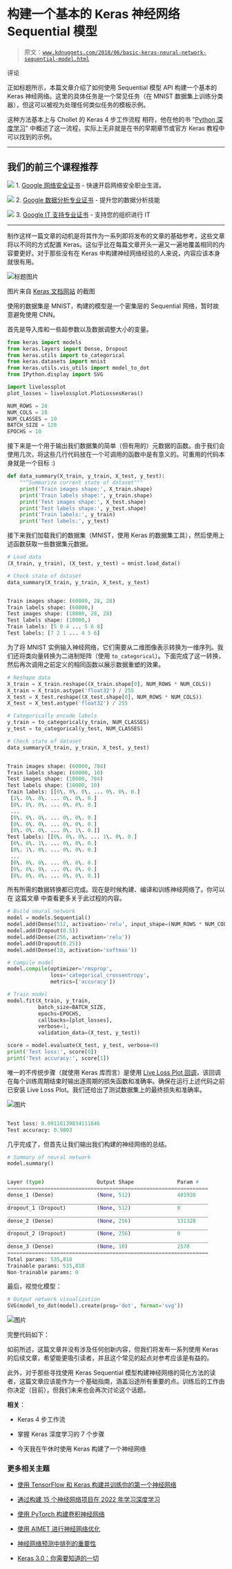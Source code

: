 # 构建一个基本的 Keras 神经网络 Sequential 模型

> 原文：[`www.kdnuggets.com/2018/06/basic-keras-neural-network-sequential-model.html`](https://www.kdnuggets.com/2018/06/basic-keras-neural-network-sequential-model.html)

评论

正如标题所示，本篇文章介绍了如何使用 Sequential 模型 API 构建一个基本的 Keras 神经网络。这里的具体任务是一个常见任务（在 MNIST 数据集上训练分类器），但这可以被视为处理任何类似任务的模板示例。

这种方法基本上与 Chollet 的 Keras 4 步工作流程 相符，他在他的书 "[Python 深度学习](https://www.amazon.com/Deep-Learning-Python-Francois-Chollet/dp/1617294438)" 中概述了这一流程，实际上无非就是在书的早期章节或官方 Keras 教程中可以找到的示例。

* * *

## 我们的前三个课程推荐

![](img/0244c01ba9267c002ef39d4907e0b8fb.png) 1\. [Google 网络安全证书](https://www.kdnuggets.com/google-cybersecurity) - 快速开启网络安全职业生涯。

![](img/e225c49c3c91745821c8c0368bf04711.png) 2\. [Google 数据分析专业证书](https://www.kdnuggets.com/google-data-analytics) - 提升您的数据分析技能

![](img/0244c01ba9267c002ef39d4907e0b8fb.png) 3\. [Google IT 支持专业证书](https://www.kdnuggets.com/google-itsupport) - 支持您的组织进行 IT

* * *

制作这样一篇文章的动机是将其作为一系列即将发布的文章的基础参考，这些文章将以不同的方式配置 Keras。这似乎比在每篇文章开头一遍又一遍地覆盖相同的内容要更好。对于那些没有在 Keras 中构建神经网络经验的人来说，内容应该本身就很有用。

![标题图片](img/2f500fab517e06ac7164e13b054b02a1.png)

图片来自 [Keras 文档网站](https://keras.io/models/sequential/) 的截图

使用的数据集是 MNIST，构建的模型是一个密集层的 Sequential 网络，暂时故意避免使用 CNN。

首先是导入库和一些超参数以及数据调整大小的变量。

```py
from keras import models
from keras.layers import Dense, Dropout
from keras.utils import to_categorical
from keras.datasets import mnist
from keras.utils.vis_utils import model_to_dot
from IPython.display import SVG

import livelossplot
plot_losses = livelossplot.PlotLossesKeras()

NUM_ROWS = 28
NUM_COLS = 28
NUM_CLASSES = 10
BATCH_SIZE = 128
EPOCHS = 10

```

接下来是一个用于输出我们数据集的简单（但有用的）元数据的函数。由于我们会使用几次，将这些几行代码放在一个可调用的函数中是有意义的。可重用的代码本身就是一个目标 :)

```py
def data_summary(X_train, y_train, X_test, y_test):
    """Summarize current state of dataset"""
    print('Train images shape:', X_train.shape)
    print('Train labels shape:', y_train.shape)
    print('Test images shape:', X_test.shape)
    print('Test labels shape:', y_test.shape)
    print('Train labels:', y_train)
    print('Test labels:', y_test)

```

接下来我们加载我们的数据集（MNIST，使用 Keras 的数据集工具），然后使用上述函数获取一些数据集元数据。

```py
# Load data
(X_train, y_train), (X_test, y_test) = mnist.load_data()

# Check state of dataset
data_summary(X_train, y_train, X_test, y_test)

```

```py

Train images shape: (60000, 28, 28)
Train labels shape: (60000,)
Test images shape: (10000, 28, 28)
Test labels shape: (10000,)
Train labels: [5 0 4 ... 5 6 8]
Test labels: [7 2 1 ... 4 5 6]
```

为了将 MNIST 实例输入神经网络，它们需要从二维图像表示转换为一维序列。我们还将类向量转换为二进制矩阵（使用 `to_categorical`）。下面完成了这一转换，然后再次调用之前定义的相同函数以展示数据重塑的效果。

```py
# Reshape data
X_train = X_train.reshape((X_train.shape[0], NUM_ROWS * NUM_COLS))
X_train = X_train.astype('float32') / 255
X_test = X_test.reshape((X_test.shape[0], NUM_ROWS * NUM_COLS))
X_test = X_test.astype('float32') / 255

# Categorically encode labels
y_train = to_categorical(y_train, NUM_CLASSES)
y_test = to_categorical(y_test, NUM_CLASSES)

# Check state of dataset
data_summary(X_train, y_train, X_test, y_test)

```

```py

Train images shape: (60000, 784)
Train labels shape: (60000, 10)
Test images shape: (10000, 784)
Test labels shape: (10000, 10)
Train labels: [[0\. 0\. 0\. ... 0\. 0\. 0.]
 [1\. 0\. 0\. ... 0\. 0\. 0.]
 [0\. 0\. 0\. ... 0\. 0\. 0.]
 ...
 [0\. 0\. 0\. ... 0\. 0\. 0.]
 [0\. 0\. 0\. ... 0\. 0\. 0.]
 [0\. 0\. 0\. ... 0\. 1\. 0.]]
Test labels: [[0\. 0\. 0\. ... 1\. 0\. 0.]
 [0\. 0\. 1\. ... 0\. 0\. 0.]
 [0\. 1\. 0\. ... 0\. 0\. 0.]
 ...
 [0\. 0\. 0\. ... 0\. 0\. 0.]
 [0\. 0\. 0\. ... 0\. 0\. 0.]
 [0\. 0\. 0\. ... 0\. 0\. 0.]]
```

所有所需的数据转换都已完成。现在是时候构建、编译和训练神经网络了。你可以在 这篇文章 中查看更多关于此过程的内容。

```py
# Build neural network
model = models.Sequential()
model.add(Dense(512, activation='relu', input_shape=(NUM_ROWS * NUM_COLS,)))
model.add(Dropout(0.5))
model.add(Dense(256, activation='relu'))
model.add(Dropout(0.25))
model.add(Dense(10, activation='softmax'))

# Compile model
model.compile(optimizer='rmsprop',
              loss='categorical_crossentropy',
              metrics=['accuracy'])

# Train model
model.fit(X_train, y_train,
          batch_size=BATCH_SIZE,
          epochs=EPOCHS,
          callbacks=[plot_losses],
          verbose=1,
          validation_data=(X_test, y_test))

score = model.evaluate(X_test, y_test, verbose=0)
print('Test loss:', score[0])
print('Test accuracy:', score[1])

```

唯一的不传统步骤（就使用 Keras 库而言）是使用 [Live Loss Plot 回调](https://github.com/stared/livelossplot)，该回调在每个训练周期结束时输出逐周期的损失函数和准确率。确保在运行上述代码之前已安装 Live Loss Plot。我们还给出了测试数据集上的最终损失和准确率。

![图片](img/a2adbfb18cdab3aa422284c8325f9b93.png)

```py

Test loss: 0.09116139834111646
Test accuracy: 0.9803
```

几乎完成了，但首先让我们输出我们构建的神经网络的总结。

```py
# Summary of neural network
model.summary()

```

```py

Layer (type)                 Output Shape              Param #   
=================================================================
dense_1 (Dense)              (None, 512)               401920    
_________________________________________________________________
dropout_1 (Dropout)          (None, 512)               0         
_________________________________________________________________
dense_2 (Dense)              (None, 256)               131328    
_________________________________________________________________
dropout_2 (Dropout)          (None, 256)               0         
_________________________________________________________________
dense_3 (Dense)              (None, 10)                2570      
=================================================================
Total params: 535,818
Trainable params: 535,818
Non-trainable params: 0

```

最后，视觉化模型：

```py
# Output network visualization
SVG(model_to_dot(model).create(prog='dot', format='svg'))

```

![图片](img/18b8a2587d440a56daa34f40129a7bfb.png)

完整代码如下：

如前所述，这篇文章并没有涉及任何创新内容，但我们将发布一系列使用 Keras 的后续文章，希望能更吸引读者，并且这个常见的起点对参考应该是有益的。

此外，对于那些寻找使用 Keras Sequential 模型构建神经网络的简化方法的读者，这篇文章应该能作为一个基础指南，涵盖沿途所有重要的点。训练后的工作由你决定（目前），但我们未来也会再次讨论这个话题。

**相关**：

+   Keras 4 步工作流

+   掌握 Keras 深度学习的 7 个步骤

+   今天我在午休时使用 Keras 构建了一个神经网络

### 更多相关主题

+   [使用 TensorFlow 和 Keras 构建并训练你的第一个神经网络](https://www.kdnuggets.com/2023/05/building-training-first-neural-network-tensorflow-keras.html)

+   [通过构建 15 个神经网络项目在 2022 年学习深度学习](https://www.kdnuggets.com/2022/01/15-neural-network-projects-build-2022.html)

+   [使用 PyTorch 构建卷积神经网络](https://www.kdnuggets.com/building-a-convolutional-neural-network-with-pytorch)

+   [使用 AIMET 进行神经网络优化](https://www.kdnuggets.com/2022/04/qualcomm-neural-network-optimization-aimet.html)

+   [神经网络预测中排列的重要性](https://www.kdnuggets.com/2022/12/importance-permutation-neural-network-predictions.html)

+   [Keras 3.0：你需要知道的一切](https://www.kdnuggets.com/2023/07/keras-30-everything-need-know.html)
